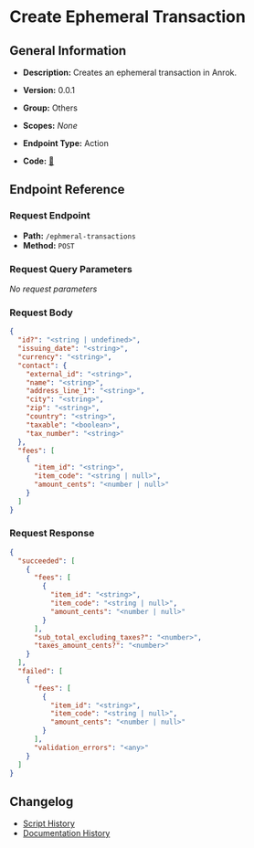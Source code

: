 # Create Ephemeral Transaction

## General Information

- **Description:** Creates an ephemeral transaction in Anrok.

- **Version:** 0.0.1
- **Group:** Others
- **Scopes:** _None_
- **Endpoint Type:** Action
- **Code:** [🔗](https://github.com/NangoHQ/integration-templates/tree/main/integrations/anrok/actions/create-ephemeral-transaction.ts)


## Endpoint Reference

### Request Endpoint

- **Path:** `/ephmeral-transactions`
- **Method:** `POST`

### Request Query Parameters

_No request parameters_

### Request Body

```json
{
  "id?": "<string | undefined>",
  "issuing_date": "<string>",
  "currency": "<string>",
  "contact": {
    "external_id": "<string>",
    "name": "<string>",
    "address_line_1": "<string>",
    "city": "<string>",
    "zip": "<string>",
    "country": "<string>",
    "taxable": "<boolean>",
    "tax_number": "<string>"
  },
  "fees": [
    {
      "item_id": "<string>",
      "item_code": "<string | null>",
      "amount_cents": "<number | null>"
    }
  ]
}
```

### Request Response

```json
{
  "succeeded": [
    {
      "fees": [
        {
          "item_id": "<string>",
          "item_code": "<string | null>",
          "amount_cents": "<number | null>"
        }
      ],
      "sub_total_excluding_taxes?": "<number>",
      "taxes_amount_cents?": "<number>"
    }
  ],
  "failed": [
    {
      "fees": [
        {
          "item_id": "<string>",
          "item_code": "<string | null>",
          "amount_cents": "<number | null>"
        }
      ],
      "validation_errors": "<any>"
    }
  ]
}
```

## Changelog

- [Script History](https://github.com/NangoHQ/integration-templates/commits/main/integrations/anrok/actions/create-ephemeral-transaction.ts)
- [Documentation History](https://github.com/NangoHQ/integration-templates/commits/main/integrations/anrok/actions/create-ephemeral-transaction.md)

<!-- END  GENERATED CONTENT -->

